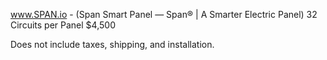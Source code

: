 
www.SPAN.io - (Span Smart Panel &mdash; Span® | A Smarter Electric Panel) 32 Circuits per Panel $4,500

Does not include taxes, shipping, and installation.

